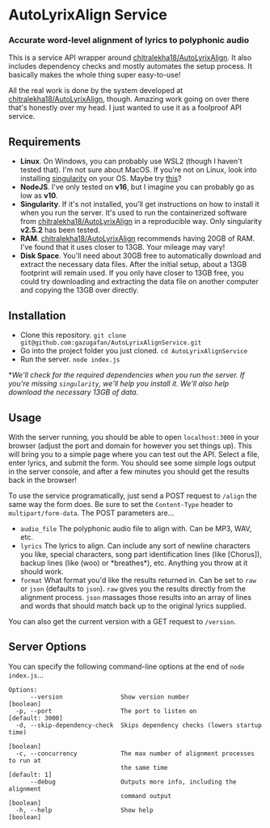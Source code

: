 # AutoLyrixAlign Service
### Accurate word-level alignment of lyrics to polyphonic audio

This is a service API wrapper around [chitralekha18/AutoLyrixAlign](https://github.com/chitralekha18/AutoLyrixAlign). It also includes dependency checks and mostly automates the setup process. It basically makes the whole thing super easy-to-use!

All the real work is done by the system developed at [chitralekha18/AutoLyrixAlign](https://github.com/chitralekha18/AutoLyrixAlign), though. Amazing work going on over there that's honestly over my head. I just wanted to use it as a foolproof API service.

## Requirements
* **Linux**. On Windows, you can probably use WSL2 (though I haven't tested that). I'm not sure about MacOS. If you're not on Linux, look into installing [singularity](https://www.sylabs.io) on your OS. Maybe try [this](https://www.opengeosys.org/docs/devguide/advanced/singularity)?
* **NodeJS**. I've only tested on **v16**, but I imagine you can probably go as low as **v10**.
* **Singularity**. If it's not installed, you'll get instructions on how to install it when you run the server. It's used to run the containerized software from [chitralekha18/AutoLyrixAlign](https://github.com/chitralekha18/AutoLyrixAlign) in a reproducible way. Only singularity **v2.5.2** has been tested.
* **RAM**. [chitralekha18/AutoLyrixAlign](https://github.com/chitralekha18/AutoLyrixAlign) recommends having 20GB of RAM. I've found that it uses closer to 13GB. Your mileage may vary!
* **Disk Space**. You'll need about 30GB free to automatically download and extract the necessary data files. After the initial setup, about a 13GB footprint will remain used. If you only have closer to 13GB free, you could try downloading and extracting the data file on another computer and copying the 13GB over directly.

## Installation
* Clone this repository. `git clone git@github.com:gazugafan/AutoLyrixAlignService.git`
* Go into the project folder you just cloned. `cd AutoLyrixAlignService`
* Run the server. `node index.js`

**We'll check for the required dependencies when you run the server. If you're missing `singularity`, we'll help you install it. We'll also help download the necessary 13GB of data.*

## Usage
With the server running, you should be able to open `localhost:3000` in your browser (adjust the port and domain for however you set things up). This will bring you to a simple page where you can test out the API. Select a file, enter lyrics, and submit the form. You should see some simple logs output in the server console, and after a few minutes you should get the results back in the browser!

To use the service programatically, just send a POST request to `/align` the same way the form does. Be sure to set the `Content-Type` header to `multipart/form-data`. The POST parameters are...
* `audio_file` The polyphonic audio file to align with. Can be MP3, WAV, etc.
* `lyrics` The lyrics to align. Can include any sort of newline characters you like, special characters, song part identification lines (like [Chorus]), backup lines (like (woo) or \*breathes\*), etc. Anything you throw at it should work.
* `format` What format you'd like the results returned in. Can be set to `raw` or `json` (defaults to `json`). `raw` gives you the results directly from the alignment process. `json` massages those results into an array of lines and words that should match back up to the original lyrics supplied.

You can also get the current version with a GET request to `/version`.

## Server Options
You can specify the following command-line options at the end of `node index.js`...
```
Options:
      --version                Show version number                     [boolean]
  -p, --port                   The port to listen on             [default: 3000]
  -d, --skip-dependency-check  Skips dependency checks (lowers startup time)
                                                                       [boolean]
  -c, --concurrency            The max number of alignment processes to run at
                               the same time                        [default: 1]
      --debug                  Outputs more info, including the alignment
                               command output                          [boolean]
  -h, --help                   Show help                               [boolean]
```
